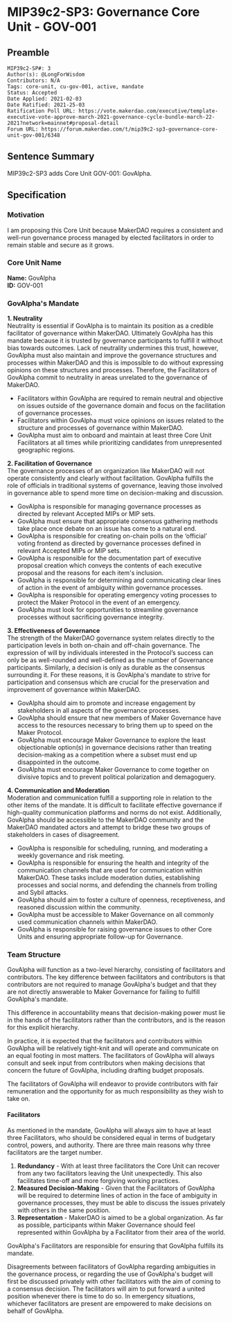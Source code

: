 # MIP39c2-SP3: Governance Core Unit - GOV-001

## Preamble

```
MIP39c2-SP#: 3
Author(s): @LongForWisdom
Contributors: N/A
Tags: core-unit, cu-gov-001, active, mandate
Status: Accepted
Date Applied: 2021-02-03
Date Ratified: 2021-25-03
Ratification Poll URL: https://vote.makerdao.com/executive/template-executive-vote-approve-march-2021-governance-cycle-bundle-march-22-2021?network=mainnet#proposal-detail
Forum URL: https://forum.makerdao.com/t/mip39c2-sp3-governance-core-unit-gov-001/6348
```

## Sentence Summary

MIP39c2-SP3 adds Core Unit GOV-001: GovAlpha.

## Specification
    
### Motivation

I am proposing this Core Unit because MakerDAO requires a consistent and well-run governance process managed by elected facilitators in order to remain stable and secure as it grows.
    
### Core Unit Name

**Name:** GovAlpha  
**ID:** GOV-001  

### GovAlpha's Mandate

**1. Neutrality**  
Neutrality is essential if GovAlpha is to maintain its position as a credible facilitator of governance within MakerDAO. Ultimately GovAlpha has this mandate because it is trusted by governance participants to fulfill it without bias towards outcomes. Lack of neutrality undermines this trust, however, GovAlpha must also maintain and improve the governance structures and processes within MakerDAO and this is impossible to do without expressing opinions on these structures and processes. Therefore, the Facilitators of GovAlpha commit to neutrality in areas unrelated to the governance of MakerDAO.
- Facilitators within GovAlpha are required to remain neutral and objective on issues outside of the governance domain and focus on the facilitation of governance processes.
- Facilitators within GovAlpha must voice opinions on issues related to the structure and processes of governance within MakerDAO. 
- GovAlpha must aim to onboard and maintain at least three Core Unit Facilitators at all times while prioritizing candidates from unrepresented geographic regions.

**2. Facilitation of Governance**  
The governance processes of an organization like MakerDAO will not operate consistently and clearly without facilitation. GovAlpha fulfills the role of officials in traditional systems of governance, leaving those involved in governance able to spend more time on decision-making and discussion.
- GovAlpha is responsible for managing governance processes as directed by relevant Accepted MIPs or MIP sets. 
- GovAlpha must ensure that appropriate consensus gathering methods take place once debate on an issue has come to a natural end.
- GovAlpha is responsible for creating on-chain polls on the ‘official’ voting frontend as directed by governance processes defined in relevant Accepted MIPs or MIP sets.
- GovAlpha is responsible for the documentation part of executive proposal creation which conveys the contents of each executive proposal and the reasons for each item's inclusion.
- GovAlpha is responsible for determining and communicating clear lines of action in the event of ambiguity within governance processes.
- GovAlpha is responsible for operating emergency voting processes to protect the Maker Protocol in the event of an emergency.
- GovAlpha must look for opportunities to streamline governance processes without sacrificing governance integrity. 

**3. Effectiveness of Governance**  
The strength of the MakerDAO governance system relates directly to the participation levels in both on-chain and off-chain governance. The expression of will by individuals interested in the Protocol’s success can only be as well-rounded and well-defined as the number of Governance participants. Similarly, a decision is only as durable as the consensus surrounding it. For these reasons, it is GovAlpha's mandate to strive for participation and consensus which are crucial for the preservation and improvement of governance within MakerDAO.
- GovAlpha should aim to promote and increase engagement by stakeholders in all aspects of the governance processes. 
- GovAlpha should ensure that new members of Maker Governance have access to the resources necessary to bring them up to speed on the Maker Protocol.
- GovAlpha must encourage Maker Governance to explore the least objectionable option(s) in governance decisions rather than treating decision-making as a competition where a subset must end up disappointed in the outcome. 
- GovAlpha must encourage Maker Governance to come together on divisive topics and to prevent political polarization and demagoguery. 

**4. Communication and Moderation**  
Moderation and communication fulfill a supporting role in relation to the other items of the mandate. It is difficult to facilitate effective governance if high-quality communication platforms and norms do not exist. Additionally, GovAlpha should be accessible to the MakerDAO community and the MakerDAO mandated actors and attempt to bridge these two groups of stakeholders in cases of disagreement.
- GovAlpha is responsible for scheduling, running, and moderating a weekly governance and risk meeting.
- GovAlpha is responsible for ensuring the health and integrity of the communication channels that are used for communication within MakerDAO. These tasks include moderation duties, establishing processes and social norms, and defending the channels from trolling and Sybil attacks.
- GovAlpha should aim to foster a culture of openness, receptiveness, and reasoned discussion within the community.
- GovAlpha must be accessible to Maker Governance on all commonly used communication channels within MakerDAO.
- GovAlpha is responsible for raising governance issues to other Core Units and ensuring appropriate follow-up for Governance. 

### Team Structure

GovAlpha will function as a two-level hierarchy, consisting of facilitators and contributors. The key difference between facilitators and contributors is that contributors are not required to manage GovAlpha's budget and that they are not directly answerable to Maker Governance for failing to fulfill GovAlpha's mandate. 

This difference in accountability means that decision-making power must lie in the hands of the facilitators rather than the contributors, and is the reason for this explicit hierarchy. 

In practice, it is expected that the facilitators and contributors within GovAlpha will be relatively tight-knit and will operate and communicate on an equal footing in most matters. The facilitators of GovAlpha will always consult and seek input from contributors when making decisions that concern the future of GovAlpha, including drafting budget proposals.

The facilitators of GovAlpha will endeavor to provide contributors with fair remuneration and the opportunity for as much responsibility as they wish to take on.

#### Facilitators 

 As mentioned in the mandate, GovAlpha will always aim to have at least three Facilitators, who should be considered equal in terms of budgetary control, powers, and authority. There are three main reasons why three facilitators are the target number.
1. **Redundancy** - With at least three facilitators the Core Unit can recover from any two facilitators leaving the Unit unexpectedly. This also facilitates time-off and more forgiving working practices.
2. **Measured Decision-Making** - Given that the Facilitators of GovAlpha will be required to determine lines of action in the face of ambiguity in governance processes, they must be able to discuss the issues privately with others in the same position.
3. **Representation** - MakerDAO is aimed to be a global organization. As far as possible, participants within Maker Governance should feel represented within GovAlpha by a Facilitator from their area of the world.

GovAlpha's Facilitators are responsible for ensuring that GovAlpha fulfills its mandate.

Disagreements between facilitators of GovAlpha regarding ambiguities in the governance process, or regarding the use of GovAlpha's budget will first be discussed privately with other facilitators with the aim of coming to a consensus decision. The facilitators will aim to put forward a united position whenever there is time to do so. In emergency situations, whichever facilitators are present are empowered to make decisions on behalf of GovAlpha.
